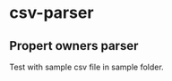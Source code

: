 # csv-parser
Propert owners parser
---------------------
Test with sample csv file in sample folder.
